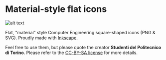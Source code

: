 # Material-style flat icons
![alt text](https://i.imgur.com/bJcdBKK.png "Icon wall")

Flat, "material" style Computer Engineering square-shaped icons (PNG & SVG). Proudly made with [Inkscape](https://inkscape.org/).

Feel free to use them, but please quote the creator **Studenti del Politecnico di Torino**. Please refer to the [CC-BY-SA license](https://creativecommons.org/licenses/by-sa/4.0/) for more details.
